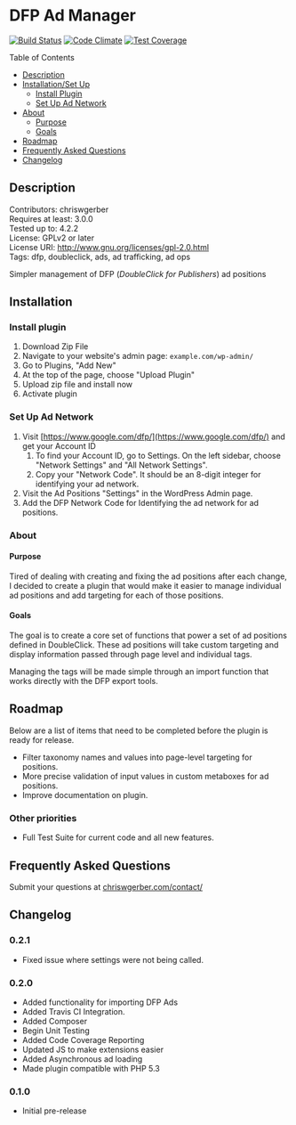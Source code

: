 # DFP Ad Manager

[![Build Status](https://travis-ci.org/ThatGerber/dfp-ads.svg)](https://travis-ci.org/ThatGerber/dfp-ads) [![Code Climate](https://codeclimate.com/github/ThatGerber/dfp-ads/badges/gpa.svg)](https://codeclimate.com/github/ThatGerber/dfp-ads) [![Test Coverage](https://codeclimate.com/github/ThatGerber/dfp-ads/badges/coverage.svg)](https://codeclimate.com/github/ThatGerber/dfp-ads)

Table of Contents

* [Description](#Description)
* [Installation/Set Up](#Installation)
   * [Install Plugin](#Install)
   * [Set Up Ad Network](#NetworkSetup)
* [About](#About)
   * [Purpose](#Purpose)
   * [Goals](#Goals)
* [Roadmap](#Roadmap)
* [Frequently Asked Questions](#FAQ)
* [Changelog](#Changelog)

<a name="Description"></a>  
## Description

Contributors: chriswgerber  
Requires at least: 3.0.0  
Tested up to: 4.2.2  
License: GPLv2 or later  
License URI: http://www.gnu.org/licenses/gpl-2.0.html  
Tags: dfp, doubleclick, ads, ad trafficking, ad ops  

Simpler management of DFP (*DoubleClick for Publishers*) ad positions

<a name="Installation"></a>
## Installation

<a name="#Install"></a>
### Install plugin

1. Download Zip File
2. Navigate to your website's admin page: `example.com/wp-admin/`
3. Go to Plugins, "Add New"
4. At the top of the page, choose "Upload Plugin"
5. Upload zip file and install now
6. Activate plugin

<a name="NetworkSetup"></a>
### Set Up Ad Network

1. Visit [https://www.google.com/dfp/](https://www.google.com/dfp/) and get your Account ID
    1. To find your Account ID, go to Settings. On the left sidebar, choose "Network Settings" and "All Network Settings". 
    2. Copy your "Network Code". It should be an 8-digit integer for identifying your ad network.
2. Visit the Ad Positions "Settings" in the WordPress Admin page.
3. Add the DFP Network Code for Identifying the ad network for ad positions.

<a name="About"></a>
### About

<a name="Purpose"></a>
#### Purpose

Tired of dealing with creating and fixing the ad positions after each change, I decided to create a plugin that would make it easier to manage individual ad positions and add targeting for each of those positions.

<a name="Goals"></a>
#### Goals

The goal is to create a core set of functions that power a set of ad positions defined in DoubleClick. These ad positions will take custom targeting and display information passed through page level and individual tags.

Managing the tags will be made simple through an import function that works directly with the DFP export tools.

<a name="Roadmap"></a>
## Roadmap

Below are a list of items that need to be completed before the plugin is ready for release. 

* Filter taxonomy names and values into page-level targeting for positions.
* More precise validation of input values in custom metaboxes for ad positions.
* Improve documentation on plugin.

### Other priorities

* Full Test Suite for current code and all new features.

<a name="FAQ"></a>
## Frequently Asked Questions

Submit your questions at [chriswgerber.com/contact/](http://www.chriswgerber.com/contact/)

<a name="Changelog"></a>
## Changelog

### 0.2.1

* Fixed issue where settings were not being called.

### 0.2.0

* Added functionality for importing DFP Ads
* Added Travis CI Integration.
* Added Composer
* Begin Unit Testing
* Added Code Coverage Reporting
* Updated JS to make extensions easier
* Added Asynchronous ad loading
* Made plugin compatible with PHP 5.3

### 0.1.0
* Initial pre-release

[cwg]: http://www.chriswgerber.com/
[dfp-ads]: http://www.chriswgerber.com/dfp-ads